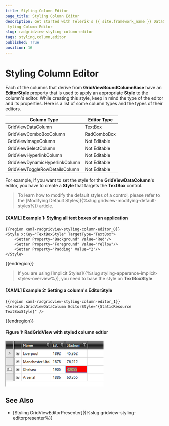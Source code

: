 ```yaml
---
title: Styling Column Editor
page_title: Styling Column Editor
description: Get started with Telerik's {{ site.framework_name }} DataGrid and learn how to apply an appropriate style to a column editor. 
 tyling Column Editor
slug: radgridview-styling-column-editor
tags: styling,column,editor
published: True
position: 16
---
```


# Styling Column Editor

Each of the columns that derive from __GridViewBoundColumnBase__ have an __EditorStyle__ property that is used to apply an appropriate __Style__ to the column's editor. While creating this style, keep in mind the type of the editor and its properties. Here is a list of some column types and the types of their editors.

| Column Type 						| Editor Type 	|
|-----------------------------------|---------------|
| GridViewDataColumn 				| TextBox 		|
| GridViewComboBoxColumn 			| RadComboBox 	|
| GridViewImageColumn 				| Not Editable 	|
| GridViewSelectColumn 				| Not Editable 	|
| GridViewHyperlinkColumn 			| Not Editable 	|
| GridViewDynamicHyperlinkColumn 	| Not Editable 	|
| GridViewToggleRowDetailsColumn 	| Not Editable 	|

For example, if you want to set the style for the __GridViewDataColumn__'s editor, you have to create a __Style__ that targets the __TextBox__ control.

>To learn how to modify the default styles of a control, please refer to the [Modifying Default Styles]({%slug gridview-modifying-default-styles%}) article.

#### __[XAML] Example 1: Styling all text boxes of an application__

	{{region xaml-radgridview-styling-column-editor_0}}
	<Style x:Key="TextBoxStyle" TargetType="TextBox">
	    <Setter Property="Background" Value="Red"/>
	    <Setter Property="Foreground" Value="Yellow"/>
	    <Setter Property="Padding" Value="2"/>
	</Style>
{{endregion}}

>If you are using [Implicit Styles]({%slug styling-apperance-implicit-styles-overview%}), you need to base the style on __TextBoxStyle__.

#### __[XAML] Example 2: Setting a column's EditorStyle__

	{{region xaml-radgridview-styling-column-editor_1}}
	<telerik:GridViewDataColumn EditorStyle="{StaticResource TextBoxStyle}" />
{{endregion}}

#### __Figure 1: RadGridView with styled column edtior__

![RadGridView with styled footer cells](images/gridview-styled-column-edtior.png)

## See Also

 * [Styling GridViewEditorPresenter]({%slug gridview-styling-editorpresenter%})
